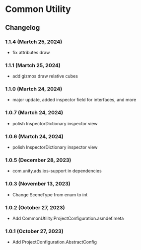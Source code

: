 # Common Utility

## Changelog

### 1.1.4 (Martch 25, 2024)
+ fix attributes draw

### 1.1.1 (Martch 25, 2024)
+ add gizmos draw relative cubes

### 1.1.0 (Martch 24, 2024)
+ major update, added inspector field for interfaces, and more

### 1.0.7 (Martch 24, 2024)
+ polish InspectorDictionary inspector view

### 1.0.6 (Martch 24, 2024)
+ polish InspectorDictionary inspector view

### 1.0.5 (December 28, 2023)
+ com.unity.ads.ios-support in dependencies

### 1.0.3 (November 13, 2023)
+ Change SceneType from enum to int

### 1.0.2 (October 27, 2023)
+ Add CommonUtility.ProjectConfiguration.asmdef.meta

### 1.0.1 (October 27, 2023)
+ Add ProjectConfiguration.AbstractConfig